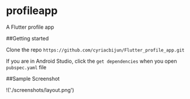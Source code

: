 # profileapp

A Flutter profile app 

##Getting started

Clone the repo 
`https://github.com/cyriacbijun/Flutter_profile_app.git`

If you are in Android Studio, click the `get dependencies` when you open `pubspec.yaml` file

##Sample Screenshot

!('./screenshots/layout.png')


